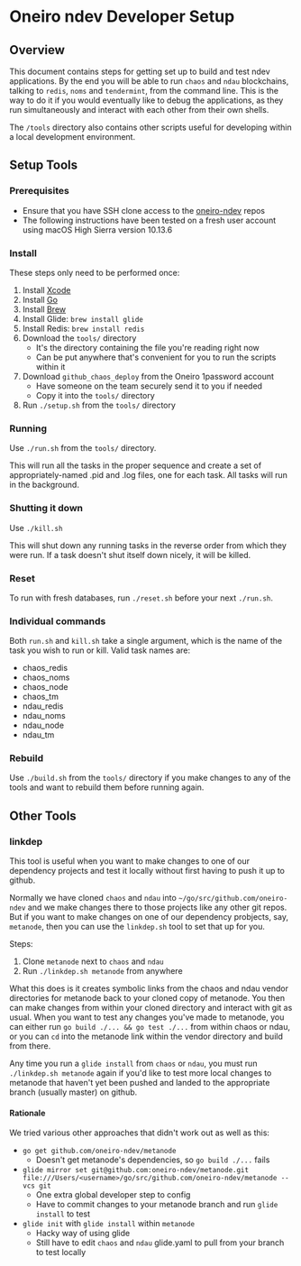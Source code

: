 # Oneiro ndev Developer Setup

## Overview

This document contains steps for getting set up to build and test ndev applications.  By the end you will be able to run `chaos` and `ndau` blockchains, talking to `redis`, `noms` and `tendermint`, from the command line.  This is the way to do it if you would eventually like to debug the applications, as they run simultaneously and interact with each other from their own shells.

The `/tools` directory also contains other scripts useful for developing within a local development environment.

## Setup Tools

### Prerequisites

* Ensure that you have SSH clone access to the [oneiro-ndev](https://github.com/oneiro-ndev) repos
* The following instructions have been tested on a fresh user account using macOS High Sierra version 10.13.6

### Install

These steps only need to be performed once:

1. Install [Xcode](https://itunes.apple.com/us/app/xcode/id497799835)
1. Install [Go](https://golang.org/doc/install)
1. Install [Brew](https://brew.sh/)
1. Install Glide: `brew install glide`
1. Install Redis: `brew install redis`
1. Download the `tools/` directory
    - It's the directory containing the file you're reading right now
    - Can be put anywhere that's convenient for you to run the scripts within it
1. Download `github_chaos_deploy` from the Oneiro 1password account
    - Have someone on the team securely send it to you if needed
    - Copy it into the `tools/` directory
1. Run `./setup.sh` from the `tools/` directory

### Running

Use `./run.sh` from the `tools/` directory.

This will run all the tasks in the proper sequence and create a set of appropriately-named .pid and .log files, one for each task.  All tasks will run in the background.

### Shutting it down

Use `./kill.sh`

This will shut down any running tasks in the reverse order from which they were run. If a task doesn't shut itself down nicely, it will be killed.

### Reset

To run with fresh databases, run `./reset.sh` before your next `./run.sh`.

### Individual commands

Both `run.sh` and `kill.sh` take a single argument, which is the name of the task you wish to run or kill. Valid task names are:

* chaos_redis
* chaos_noms
* chaos_node
* chaos_tm
* ndau_redis
* ndau_noms
* ndau_node
* ndau_tm

### Rebuild

Use `./build.sh` from the `tools/` directory if you make changes to any of the tools and want to rebuild them before running again.

## Other Tools

### linkdep

This tool is useful when you want to make changes to one of our dependency projects and test it locally without first having to push it up to github.

Normally we have cloned `chaos` and `ndau` into `~/go/src/github.com/oneiro-ndev` and we make changes there to those projects like any other git repos.  But if you want to make changes on one of our dependency probjects, say, `metanode`, then you can use the `linkdep.sh` tool to set that up for you.

Steps:

1. Clone `metanode` next to `chaos` and `ndau`
1. Run `./linkdep.sh metanode` from anywhere

What this does is it creates symbolic links from the chaos and ndau vendor directories for metanode back to your cloned copy of metanode.  You then can make changes from within your cloned directory and interact with git as usual.  When you want to test any changes you've made to metanode, you can either run `go build ./... && go test ./...` from within chaos or ndau, or you can `cd` into the metanode link within the vendor directory and build from there.

Any time you run a `glide install` from `chaos` or `ndau`, you must run `./linkdep.sh metanode` again if you'd like to test more local changes to metanode that haven't yet been pushed and landed to the appropriate branch (usually master) on github.

#### Rationale

We tried various other approaches that didn't work out as well as this:

* `go get github.com/oneiro-ndev/metanode`
    - Doesn't get metanode's dependencies, so `go build ./...` fails
* `glide mirror set git@github.com:oneiro-ndev/metanode.git file:///Users/<username>/go/src/github.com/oneiro-ndev/metanode --vcs git`
    - One extra global developer step to config
    - Have to commit changes to your metanode branch and run `glide install` to test
* `glide init` with `glide install` within `metanode`
    - Hacky way of using glide
    - Still have to edit `chaos` and `ndau` glide.yaml to pull from your branch to test locally
